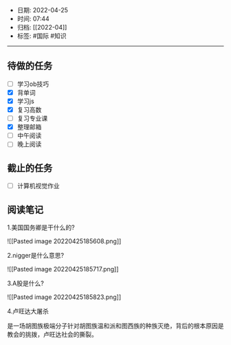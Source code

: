 - 日期: 2022-04-25
- 时间: 07:44
- 归档: [[2022-04]]
- 标签: #国际 #知识
---

## 待做的任务

- [ ] 学习ob技巧
- [x] 背单词
- [x] 学习js
- [x] 复习高数
- [ ] 复习专业课
- [x] 整理邮箱
- [ ] 中午阅读
- [ ] 晚上阅读

## 截止的任务

- [ ] 计算机视觉作业

## 阅读笔记

1.美国国务卿是干什么的?

![[Pasted image 20220425185608.png]]

2.nigger是什么意思?

![[Pasted image 20220425185717.png]]

3.A股是什么?

![[Pasted image 20220425185823.png]]

4.卢旺达大屠杀

是一场胡图族极端分子针对胡图族温和派和图西族的种族灭绝，背后的根本原因是教会的挑拨，卢旺达社会的撕裂。

